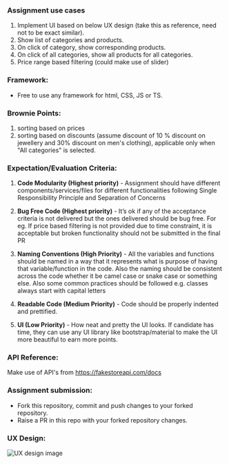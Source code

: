 ### Assignment use cases

1. Implement UI based on below UX design (take this as reference, need not to be exact similar).
2. Show list of categories and products.
3. On click of category, show corresponding products.
4. On click of all categories, show all products for all categories.
5. Price range based filtering (could make use of slider)

### Framework:

- Free to use any framework for html, CSS, JS or TS.

### Brownie Points:

1. sorting based on prices
2. sorting based on discounts (assume discount of 10 % discount on jewellery and 30% discount on men's clothing), applicable only when "All categories" is selected.

### Expectation/Evaluation Criteria:

1. **Code Modularity (Highest priority)** - Assignment should have different components/services/files for different functionalities following Single Responsibility Principle and Separation of Concerns

2. **Bug Free Code (Highest priority)** - It’s ok if any of the acceptance criteria is not delivered but the ones delivered should be bug free. For eg. If price based filtering is not provided due to time constraint, it is acceptable but broken functionality should not be submitted in the final PR

3. **Naming Conventions (High Priority)** - All the variables and functions should be named in a way that it represents what is purpose of having that variable/function in the code. Also the naming should be consistent across the code whether it be camel case or snake case or something else. Also some common practices should be followed e.g. classes always start with capital letters

4. **Readable Code (Medium Priority)** - Code should be properly indented and prettified.

5. **UI (Low Priority)** - How neat and pretty the UI looks. If candidate has time, they can use any UI library like bootstrap/material to make the UI more beautiful to earn more points.

### API Reference:

Make use of API's from https://fakestoreapi.com/docs

### Assignment submission:

- Fork this repository, commit and push changes to your forked repository.
- Raise a PR in this repo with your forked repository changes.

### UX Design:

![UX design image](./images/UX-design.jpg)
